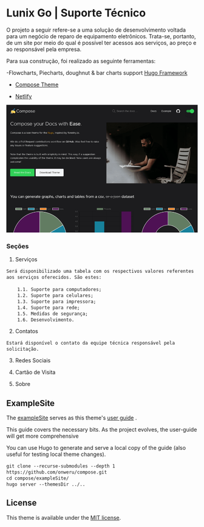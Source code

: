 # Lunix Go | Suporte Técnico

O projeto a seguir refere-se a uma solução de desenvolvimento voltada para um negócio de reparo de equipamento eletrônicos. Trata-se, portanto, de um site por meio do qual é possível ter acessos aos serviços, ao preço e ao responsável pela empresa.

Para sua construção, foi realizado as seguinte ferramentas:

-Flowcharts, Piecharts, doughnut & bar charts support [Hugo Framework](https://gohugo.io/)

- [Compose Theme](https://themes.gohugo.io/themes/compose/)

- [Netlify](https://www.netlify.com/)

![Hugo Compose Theme](https://raw.githubusercontent.com/onweru/compose/master/images/tn.png)

### Seções

1. Serviços

```
Será disponibilizado uma tabela com os respectivos valores referentes aos serviços oferecidos. São estes:

    1.1. Suporte para computadores;
    1.2. Suporte para celulares;
    1.3. Suporte para impressora; 
    1.4. Suporte para rede;
    1.5. Medidas de segurança;
    1.6. Desenvolvimento.
```

2. Contatos

```
Estará disponível o contato da equipe técnica responsável pela solicitação.
```

3. Redes Sociais

4. Cartão de Visita

5. Sobre

## ExampleSite

The [exampleSite](https://github.com/onweru/compose/tree/master/exampleSite) serves as this theme's [user guide](https://composedocs.netlify.app/docs/compose/install-theme/) .

This guide covers the necessary bits. As the project evolves, the user-guide will get more comprehensive

You can use Hugo to generate and serve a local copy of the guide (also useful for testing local theme changes).

```
git clone --recurse-submodules --depth 1 https://github.com/onweru/compose.git
cd compose/exampleSite/
hugo server --themesDir ../..
```

## License

This theme is available under the [MIT license](https://github.com/onweru/compose/blob/master/LICENSE).
